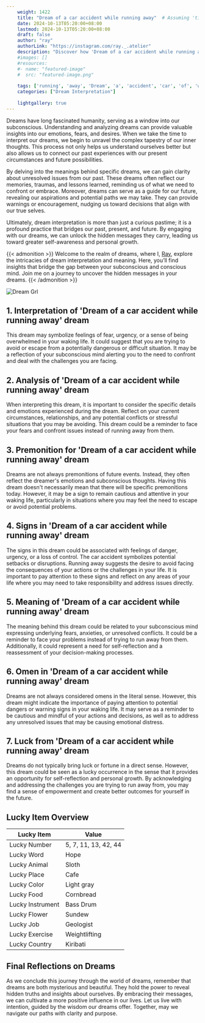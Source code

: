 ```yaml
---
    weight: 1422
    title: "Dream of a car accident while running away"  # Assuming 'title' column exists
    date: 2024-10-13T05:20:00+08:00
    lastmod: 2024-10-13T05:20:00+08:00
    draft: false
    author: "ray"
    authorLink: "https://instagram.com/ray._.atelier"
    description: "Discover how 'Dream of a car accident while running away' can interpret your future and uncover its significant meanings in your life."
    #images: []
    #resources:
    #- name: "featured-image"
    #  src: "featured-image.png"
    
    tags: ['running', 'away', 'Dream', 'a', 'accident', 'car', 'of', 'while']
    categories: ["Dream Interpretation"]
    
    lightgallery: true
---
```

    
Dreams have long fascinated humanity, serving as a window into our subconscious. Understanding and analyzing dreams can provide valuable insights into our emotions, fears, and desires. When we take the time to interpret our dreams, we begin to unravel the complex tapestry of our inner thoughts. This process not only helps us understand ourselves better but also allows us to connect our past experiences with our present circumstances and future possibilities.

By delving into the meanings behind specific dreams, we can gain clarity about unresolved issues from our past. These dreams often reflect our memories, traumas, and lessons learned, reminding us of what we need to confront or embrace. Moreover, dreams can serve as a guide for our future, revealing our aspirations and potential paths we may take. They can provide warnings or encouragement, nudging us toward decisions that align with our true selves.

Ultimately, dream interpretation is more than just a curious pastime; it is a profound practice that bridges our past, present, and future. By engaging with our dreams, we can unlock the hidden messages they carry, leading us toward greater self-awareness and personal growth.

{{< admonition >}}
Welcome to the realm of dreams, where I, [Ray](https://instagram.com/ray._.atelier), explore the intricacies of dream interpretation and meaning. Here, you’ll find insights that bridge the gap between your subconscious and conscious mind. Join me on a journey to uncover the hidden messages in your dreams.
{{< /admonition >}}

![Dream Grl](https://cdn.pixabay.com/photo/2017/11/02/03/35/gothic-2910057_1280.jpg "Dream Grl")

## 1. Interpretation of 'Dream of a car accident while running away' dream
 This dream may symbolize feelings of fear, urgency, or a sense of being overwhelmed in your waking life. It could suggest that you are trying to avoid or escape from a potentially dangerous or difficult situation. It may be a reflection of your subconscious mind alerting you to the need to confront and deal with the challenges you are facing.

## 2. Analysis of 'Dream of a car accident while running away' dream
 When interpreting this dream, it is important to consider the specific details and emotions experienced during the dream. Reflect on your current circumstances, relationships, and any potential conflicts or stressful situations that you may be avoiding. This dream could be a reminder to face your fears and confront issues instead of running away from them.

## 3. Premonition for 'Dream of a car accident while running away' dream
 Dreams are not always premonitions of future events. Instead, they often reflect the dreamer's emotions and subconscious thoughts. Having this dream doesn't necessarily mean that there will be specific premonitions today. However, it may be a sign to remain cautious and attentive in your waking life, particularly in situations where you may feel the need to escape or avoid potential problems.

## 4. Signs in 'Dream of a car accident while running away' dream
 The signs in this dream could be associated with feelings of danger, urgency, or a loss of control. The car accident symbolizes potential setbacks or disruptions. Running away suggests the desire to avoid facing the consequences of your actions or the challenges in your life. It is important to pay attention to these signs and reflect on any areas of your life where you may need to take responsibility and address issues directly.

## 5. Meaning of 'Dream of a car accident while running away' dream
 The meaning behind this dream could be related to your subconscious mind expressing underlying fears, anxieties, or unresolved conflicts. It could be a reminder to face your problems instead of trying to run away from them. Additionally, it could represent a need for self-reflection and a reassessment of your decision-making processes.

## 6. Omen in 'Dream of a car accident while running away' dream
 Dreams are not always considered omens in the literal sense. However, this dream might indicate the importance of paying attention to potential dangers or warning signs in your waking life. It may serve as a reminder to be cautious and mindful of your actions and decisions, as well as to address any unresolved issues that may be causing emotional distress.

## 7. Luck from 'Dream of a car accident while running away' dream
 Dreams do not typically bring luck or fortune in a direct sense. However, this dream could be seen as a lucky occurrence in the sense that it provides an opportunity for self-reflection and personal growth. By acknowledging and addressing the challenges you are trying to run away from, you may find a sense of empowerment and create better outcomes for yourself in the future.

## Lucky Item Overview
| Lucky Item          | Value              |
|---------------|--------------------|
| Lucky Number        | 5, 7, 11, 13, 42, 44  |
| Lucky Word          | Hope |
| Lucky Animal        | Sloth |
| Lucky Place         | Cafe     |
| Lucky Color         | Light gray     |
| Lucky Food          | Cornbread      |
| Lucky Instrument    | Bass Drum |
| Lucky Flower        | Sundew    |
| Lucky Job           | Geologist       |
| Lucky Exercise      | Weightlifting  |
| Lucky Country       | Kiribati    |


##  Final Reflections on Dreams

As we conclude this journey through the world of dreams, remember that dreams are both mysterious and beautiful. They hold the power to reveal hidden truths and insights about ourselves. By embracing their messages, we can cultivate a more positive influence in our lives. Let us live with intention, guided by the wisdom our dreams offer. Together, may we navigate our paths with clarity and purpose.
